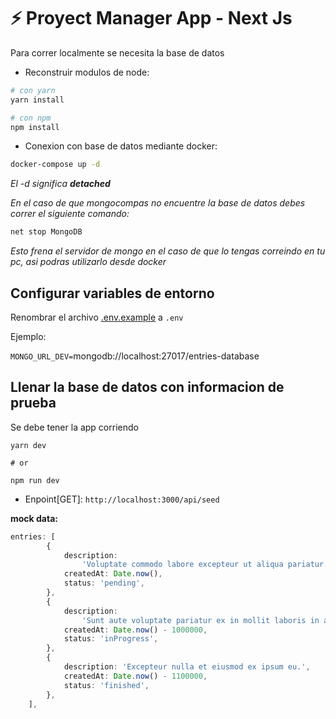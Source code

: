 # ⚡ Proyect Manager App - Next Js

Para correr localmente se necesita la base de datos

- Reconstruir modulos de node:

```bash
# con yarn
yarn install

# con npm
npm install
```

- Conexion con base de datos mediante docker:

```bash
docker-compose up -d
```

_El -d significa **detached**_

_En el caso de que mongocompas no encuentre la base de datos debes correr el siguiente comando:_

```bash
net stop MongoDB
```

_Esto frena el servidor de mongo en el caso de que lo tengas correindo en tu pc, asi podras utilizarlo desde docker_

## Configurar variables de entorno

Renombrar el archivo [.env.example](.env.example) a `.env`

Ejemplo:

`MONGO_URL_DEV=`mongodb://localhost:27017/entries-database

## Llenar la base de datos con informacion de prueba

Se debe tener la app corriendo

```
yarn dev

# or

npm run dev
```

- Enpoint[GET]: `http://localhost:3000/api/seed`

**mock data:**

```typescript
entries: [
		{
			description:
				'Voluptate commodo labore excepteur ut aliqua pariatur minim do in nisi ad velit elit mollit.',
			createdAt: Date.now(),
			status: 'pending',
		},
		{
			description:
				'Sunt aute voluptate pariatur ex in mollit laboris in adipisicing magna dolore excepteur laboris.',
			createdAt: Date.now() - 1000000,
			status: 'inProgress',
		},
		{
			description: 'Excepteur nulla et eiusmod ex ipsum eu.',
			createdAt: Date.now() - 1100000,
			status: 'finished',
		},
	],
```
